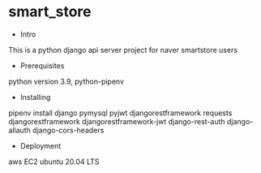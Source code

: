 # smart_store

- Intro

This is a python django api server project for naver smartstore users

- Prerequisites

python version 3.9, python-pipenv

- Installing

pipenv install django pymysql pyjwt djangorestframework requests djangorestframework djangorestframework-jwt django-rest-auth django-allauth django-cors-headers

- Deployment

aws EC2 ubuntu 20.04 LTS
